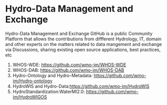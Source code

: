 # Hydro-Data Management and Exchange
Hydro-Data Management and Exchange GitHub is a public Community Platform that allows the contributions from diffferent Hydrology, IT, domain and other experts on the matters related to data mangement and exchange via Discussions, sharing existing open source applications, best practices, etc
1. WHOS-WDE: https://github.com/wmo-im/WHOS-WDE
2. WHOS-DAB: https://github.com/wmo-im/WHOS-DAB
3. Hydro-Ontology and Hydro-Metadata: https://github.com/wmo-im/Hydro-ontology
4. HydroWIS and Hydro-Data:https://github.com/wmo-im/HydroWIS
5. HydroStandardization:WaterMl2.0: https://github.com/wmo-im/HydroWIGOS
